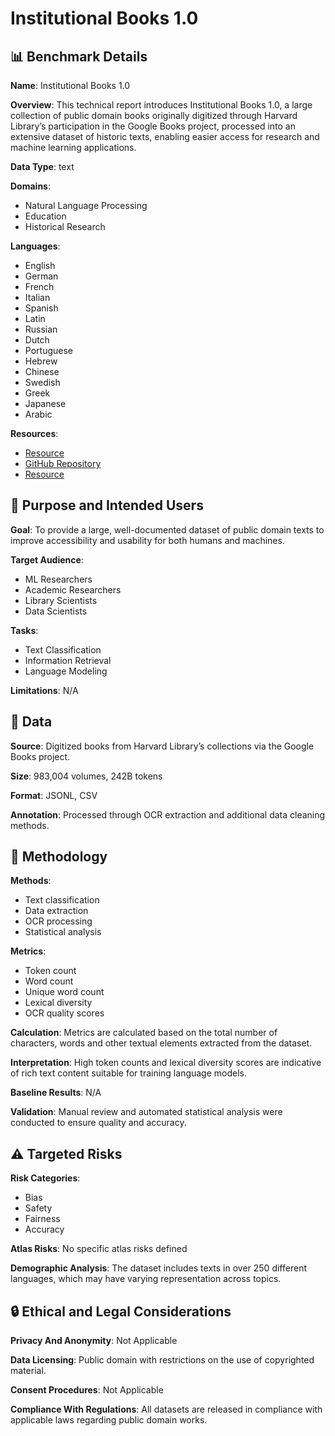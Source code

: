# Institutional Books 1.0

## 📊 Benchmark Details

**Name**: Institutional Books 1.0

**Overview**: This technical report introduces Institutional Books 1.0, a large collection of public domain books originally digitized through Harvard Library’s participation in the Google Books project, processed into an extensive dataset of historic texts, enabling easier access for research and machine learning applications.

**Data Type**: text

**Domains**:
- Natural Language Processing
- Education
- Historical Research

**Languages**:
- English
- German
- French
- Italian
- Spanish
- Latin
- Russian
- Dutch
- Portuguese
- Hebrew
- Chinese
- Swedish
- Greek
- Japanese
- Arabic

**Resources**:
- [Resource](https://huggingface.co/datasets/instdin/institutional-books-1.0)
- [GitHub Repository](https://github.com/instdin/institutional-books-1-pipeline)
- [Resource](https://huggingface.co/instdin/institutional-books-topic-classifier-bert)

## 🎯 Purpose and Intended Users

**Goal**: To provide a large, well-documented dataset of public domain texts to improve accessibility and usability for both humans and machines.

**Target Audience**:
- ML Researchers
- Academic Researchers
- Library Scientists
- Data Scientists

**Tasks**:
- Text Classification
- Information Retrieval
- Language Modeling

**Limitations**: N/A

## 💾 Data

**Source**: Digitized books from Harvard Library’s collections via the Google Books project.

**Size**: 983,004 volumes, 242B tokens

**Format**: JSONL, CSV

**Annotation**: Processed through OCR extraction and additional data cleaning methods.

## 🔬 Methodology

**Methods**:
- Text classification
- Data extraction
- OCR processing
- Statistical analysis

**Metrics**:
- Token count
- Word count
- Unique word count
- Lexical diversity
- OCR quality scores

**Calculation**: Metrics are calculated based on the total number of characters, words and other textual elements extracted from the dataset.

**Interpretation**: High token counts and lexical diversity scores are indicative of rich text content suitable for training language models.

**Baseline Results**: N/A

**Validation**: Manual review and automated statistical analysis were conducted to ensure quality and accuracy.

## ⚠️ Targeted Risks

**Risk Categories**:
- Bias
- Safety
- Fairness
- Accuracy

**Atlas Risks**:
No specific atlas risks defined

**Demographic Analysis**: The dataset includes texts in over 250 different languages, which may have varying representation across topics.

## 🔒 Ethical and Legal Considerations

**Privacy And Anonymity**: Not Applicable

**Data Licensing**: Public domain with restrictions on the use of copyrighted material.

**Consent Procedures**: Not Applicable

**Compliance With Regulations**: All datasets are released in compliance with applicable laws regarding public domain works.
